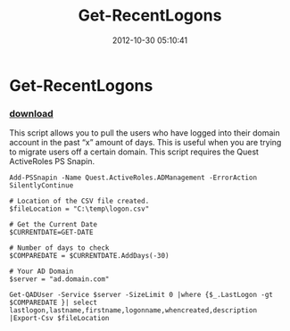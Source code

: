 ﻿---
pid:            3722
poster:         TechJeeper
title:          Get-RecentLogons
date:           2012-10-30 05:10:41
format:         posh
parent:         0
parent:         0

---

# Get-RecentLogons

### [download](3722.ps1)

This script allows you to pull the users who have logged into their domain account in the past “x” amount of days.  This is useful when you are trying to migrate users off a certain domain.  This script requires the Quest ActiveRoles PS Snapin.

```posh
Add-PSSnapin -Name Quest.ActiveRoles.ADManagement -ErrorAction SilentlyContinue

# Location of the CSV file created. 
$fileLocation = "C:\temp\logon.csv"

# Get the Current Date 
$CURRENTDATE=GET-DATE

# Number of days to check
$COMPAREDATE = $CURRENTDATE.AddDays(-30)

# Your AD Domain
$server = "ad.domain.com"

Get-QADUser -Service $server -SizeLimit 0 |where {$_.LastLogon -gt $COMPAREDATE }| select lastlogon,lastname,firstname,logonname,whencreated,description |Export-Csv $fileLocation


```
